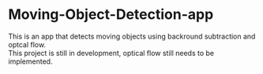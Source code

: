 # Moving-Object-Detection-app
This is an app that detects moving objects using backround subtraction and optcal flow.<br />
This project is still in development, optical flow still needs to be implemented.
